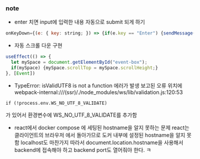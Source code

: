 ### note

- enter 치면 input에 입력한 내용 자동으로 submit 되게 하기
```javascript
onKeyDown={(e: { key: string; }) => {if(e.key == "Enter") {sendMessage()}}}
```

- 자동 스크롤 다운 구현
```javascript
useEffect(() => {
  let mySpace = document.getElementById("event-box");
  if(mySpace) {mySpace.scrollTop = mySpace.scrollHeight;}
}, [Event])
```

- TypeError: isValidUTF8 is not a function 에러가 발생
보고된 오류 위치에 webpack-internal:///(ssr)/./node_modules/ws/lib/validation.js:120:53
```
if (!process.env.WS_NO_UTF_8_VALIDATE)
```
가 있어서 환경변수에 WS_NO_UTF_8_VALIDATE를 추가함


- react에서 docker compose 에 세팅된 hostname을 알지 못하는 문제
react는 클라이언트의 브라우저 에서 돌아가므로 도커 내부에 설정된 hostname을 알지 못함
localhost도 마찬가지
따라서 document.location.hostname을 사용해서 backend에 접속해야 하고
backend port도 열어줘야 한다.
ㅋ